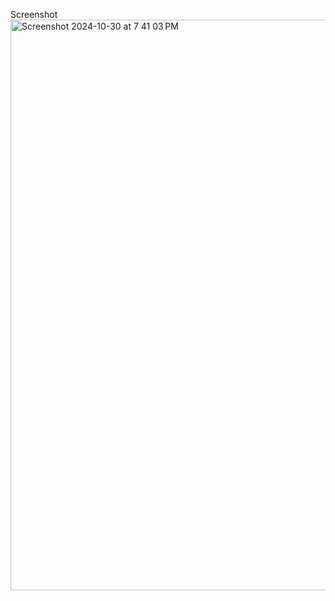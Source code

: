 Screenshot
<img width="913" alt="Screenshot 2024-10-30 at 7 41 03 PM" src="https://github.com/user-attachments/assets/0dfe6c27-7bd9-4cf2-a26f-28752c1ac5e4">
